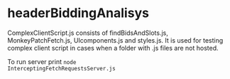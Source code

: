 # headerBiddingAnalisys
ComplexClientScript.js consists of findBidsAndSlots.js, MonkeyPatchFetch.js, UIcomponents.js and styles.js. 
It is used for testing complex client script in cases when a folder with .js files are not hosted.

To run server print <code>node InterceptingFetchRequestsServer.js</code>
